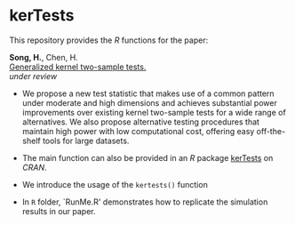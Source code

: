 # kerTests

This repository provides the _R_ functions for the paper: 

**Song, H.**, Chen, H.    \
  [Generalized kernel two-sample tests.](https://arxiv.org/pdf/2011.06127.pdf) \
  _under review_ 
  
* We propose a new test statistic that makes use of a common pattern under moderate and high dimensions and achieves substantial power improvements over existing kernel two-sample tests for a wide range of alternatives. We also propose alternative testing procedures that maintain high power with low computational cost, offering easy off-the-shelf tools for large datasets.

* The main function can also be provided in an _R_ package [kerTests](https://cran.r-project.org/web/packages/kerTests/index.html) on _CRAN_.

* We introduce the usage of the `kertests()` function

* In `R` folder, `RunMe.R' demonstrates how to replicate the simulation results in our paper.

